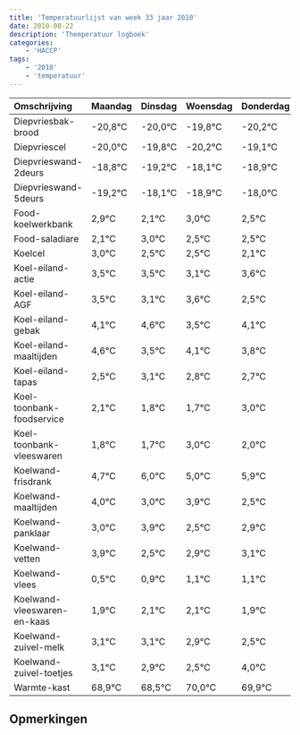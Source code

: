 ```yaml
---
title: 'Temperatuurlijst van week 33 jaar 2010'
date: 2010-08-22
description: 'Themperatuur logboek'
categories:
    - 'HACCP'
tags:
    - '2010'
    - 'temperatuur'
---
```

|Omschrijving|Maandag|Dinsdag|Woensdag|Donderdag|Vrijdag|Zaterdag|Zondag|
|:---|:---|:---|:---|:---|:---|:---|:---|
|Diepvriesbak-brood|-20,8°C|-20,0°C|-19,8°C|-20,2°C|-19,1°C|-19,9°C|-19,0°C|
|Diepvriescel|-20,0°C|-19,8°C|-20,2°C|-19,1°C|-19,9°C|-19,0°C|-19,5°C|
|Diepvrieswand-2deurs|-18,8°C|-19,2°C|-18,1°C|-18,9°C|-18,0°C|-18,5°C|-18,5°C|
|Diepvrieswand-5deurs|-19,2°C|-18,1°C|-18,9°C|-18,0°C|-18,5°C|-18,5°C|-18,9°C|
|Food-koelwerkbank|2,9°C|2,1°C|3,0°C|2,5°C|2,5°C|2,1°C|2,6°C|
|Food-saladiare|2,1°C|3,0°C|2,5°C|2,5°C|2,1°C|2,6°C|1,5°C|
|Koelcel|3,0°C|2,5°C|2,5°C|2,1°C|2,6°C|1,5°C|2,1°C|
|Koel-eiland-actie|3,5°C|3,5°C|3,1°C|3,6°C|2,5°C|3,1°C|2,8°C|
|Koel-eiland-AGF|3,5°C|3,1°C|3,6°C|2,5°C|3,1°C|2,8°C|2,7°C|
|Koel-eiland-gebak|4,1°C|4,6°C|3,5°C|4,1°C|3,8°C|3,7°C|5,0°C|
|Koel-eiland-maaltijden|4,6°C|3,5°C|4,1°C|3,8°C|3,7°C|5,0°C|4,0°C|
|Koel-eiland-tapas|2,5°C|3,1°C|2,8°C|2,7°C|4,0°C|3,0°C|3,9°C|
|Koel-toonbank-foodservice|2,1°C|1,8°C|1,7°C|3,0°C|2,0°C|2,9°C|1,5°C|
|Koel-toonbank-vleeswaren|1,8°C|1,7°C|3,0°C|2,0°C|2,9°C|1,5°C|1,9°C|
|Koelwand-frisdrank|4,7°C|6,0°C|5,0°C|5,9°C|4,5°C|4,9°C|5,1°C|
|Koelwand-maaltijden|4,0°C|3,0°C|3,9°C|2,5°C|2,9°C|3,1°C|3,1°C|
|Koelwand-panklaar|3,0°C|3,9°C|2,5°C|2,9°C|3,1°C|3,1°C|2,9°C|
|Koelwand-vetten|3,9°C|2,5°C|2,9°C|3,1°C|3,1°C|2,9°C|2,5°C|
|Koelwand-vlees|0,5°C|0,9°C|1,1°C|1,1°C|0,9°C|0,5°C|2,0°C|
|Koelwand-vleeswaren-en-kaas|1,9°C|2,1°C|2,1°C|1,9°C|1,5°C|3,0°C|2,9°C|
|Koelwand-zuivel-melk|3,1°C|3,1°C|2,9°C|2,5°C|4,0°C|3,9°C|3,0°C|
|Koelwand-zuivel-toetjes|3,1°C|2,9°C|2,5°C|4,0°C|3,9°C|3,0°C|4,0°C|
|Warmte-kast|68,9°C|68,5°C|70,0°C|69,9°C|69,0°C|70,0°C|68,7°C|

## Opmerkingen


